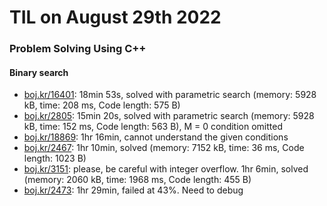 # **TIL on August 29th 2022**
### Problem Solving Using C++
#### Binary search
- [boj.kr/16401](../../../Problem%20Solving/boj/Binary%20search/16401-08-29-2022.cpp): 18min 53s, solved with parametric search (memory: 5928 kB, time: 208 ms, Code length: 575 B)
- [boj.kr/2805](../../../Problem%20Solving/boj/Binary%20search/2805-08-29-2022.cpp): 15min 20s, solved with parametric search (memory: 5928 kB, time: 152 ms, Code length: 563 B), M = 0 condition omitted
- [boj.kr/18869](../../../Problem%20Solving/boj/Binary%20search/18869-08-29-2022.cpp): 1hr 16min, cannot understand the given conditions
- [boj.kr/2467](../../../Problem%20Solving/boj/Binary%20search/2467-08-29-2022.cpp): 1hr 10min, solved (memory: 7152 kB, time: 36 ms, Code length: 1023 B)
- [boj.kr/3151](../../../Problem%20Solving/boj/Binary%20search/3151-08-29-2022.cpp): please, be careful with integer overflow. 1hr 6min, solved (memory: 2060 kB, time: 1968 ms, Code length: 455 B)
- [boj.kr/2473](../../../Problem%20Solving/boj/Binary%20search/2473-08-29-2022.cpp): 1hr 29min, failed at 43%. Need to debug